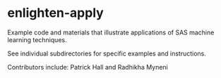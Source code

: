enlighten-apply
========================

Example code and materials that illustrate applications of SAS machine learning techniques.

See individual subdirectories for specific examples and instructions. 

Contributors include:
Patrick Hall and Radhikha Myneni